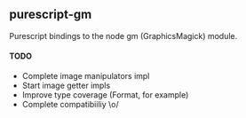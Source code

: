 purescript-gm
-------------

Purescript bindings to the node gm (GraphicsMagick) module.

#### TODO

- Complete image manipulators impl
- Start image getter impls
- Improve type coverage (Format, for example)
- Complete compatibiiliy \o/
